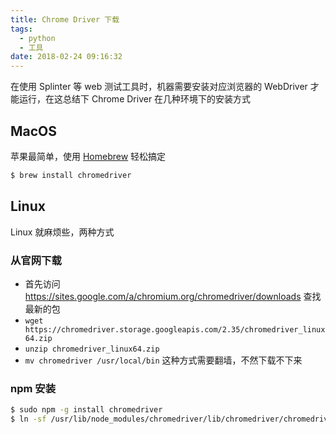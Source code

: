 ```yaml
---
title: Chrome Driver 下载
tags:
  - python
  - 工具
date: 2018-02-24 09:16:32
---
```



在使用 Splinter 等 web 测试工具时，机器需要安装对应浏览器的 WebDriver 才能运行，在这总结下 Chrome Driver 在几种环境下的安装方式
<!-- more --><!-- toc -->

## MacOS
苹果最简单，使用 [Homebrew](/2017/09/07/mac-2017-09-07-homebrew/) 轻松搞定
```bash
$ brew install chromedriver
```

## Linux
Linux 就麻烦些，两种方式
### 从官网下载
- 首先访问 https://sites.google.com/a/chromium.org/chromedriver/downloads 查找最新的包
- `wget https://chromedriver.storage.googleapis.com/2.35/chromedriver_linux64.zip`
- `unzip chromedriver_linux64.zip`
- `mv chromedriver /usr/local/bin`
这种方式需要翻墙，不然下载不下来

### npm 安装
```bash
$ sudo npm -g install chromedriver
$ ln -sf /usr/lib/node_modules/chromedriver/lib/chromedriver/chromedriver /usr/local/bin/chromedriver
```

